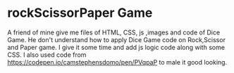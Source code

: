 # rockScissorPaper Game
A friend of mine give me files of HTML, CSS, js ,images and code of Dice Game. He don't understand how to apply Dice Game code on Rock,Scissor and Paper game. I give it some time and add js logic code along with some CSS.
I also used code from
https://codepen.io/camstephensdomo/pen/PVqpaP to male it good looking.
